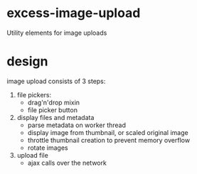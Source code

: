 # excess-image-upload
Utility elements for image uploads

# design
image upload consists of 3 steps:

1) file pickers:
   - drag'n'drop mixin
   - file picker button
2) display files and metadata
   - parse metadata on worker thread
   - display image from thumbnail, or scaled original image
   - throttle thumbnail creation to prevent memory overflow
   - rotate images
3) upload file
   - ajax calls over the network

